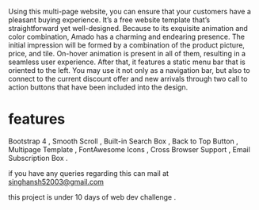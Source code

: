 Using this multi-page website, you can ensure that your customers have a pleasant buying experience. It’s a free website template that’s straightforward yet well-designed. 
Because to its exquisite animation and color combination, Amado has a charming and endearing presence. The initial impression will be formed by a combination of the product picture, price, and tile. 
On-hover animation is present in all of them, resulting in a seamless user experience. After that, it features a static menu bar that is oriented to the left. 
You may use it not only as a navigation bar, but also to connect to the current discount offer and new arrivals through two call to action buttons that have been included into the design.

# features 
Bootstrap 4 ,
Smooth Scroll ,
Built-in Search Box ,
Back to Top Button ,
Multipage Template ,
FontAwesome Icons ,
Cross Browser Support ,
Email Subscription Box . 


if you have any queries regarding this can mail at singhansh52003@gmail.com 

this project is under 10 days of web dev challenge . 
